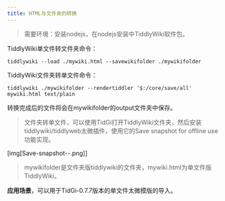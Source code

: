 ```yaml
---
title: HTML与文件夹的转换
---
```


>需要环境：安装nodejs，在nodejs安装中TiddlyWiki软件包。

TiddlyWiki单文件转文件夹命令：


```
tiddlywiki --load ./mywiki.html --savewikifolder ./mywikifolder
```




TiddlyWiki文件夹转单文件命令：


```
tiddlywiki ./mywikifolder --rendertiddler '$:/core/save/all' mywiki.html text/plain
```




转换完成后的文件将会在mywikifolder的output文件夹中保存。

>文件夹转单文件，可以使用TidGi打开TiddlyWiki文件夹，然后安装tiddlywiki/tiddlyweb太微插件，使用它的Save snapshot for offline use功能实现。


[img[Save-snapshot--.png]]



>mywikifolder是文件夹版tiddlywiki的文件夹，mywiki.html为单文件版TiddlyWiki。

**应用场景**，可以用于TidGi-0.7.7版本的单文件太微模版的导入。